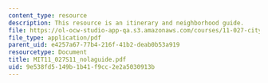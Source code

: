 ```yaml
---
content_type: resource
description: This resource is an itinerary and neighborhood guide.
file: https://ol-ocw-studio-app-qa.s3.amazonaws.com/courses/11-027-city-to-city-comparing-researching-and-writing-about-cities-new-orleans-spring-2011/9e538fd5149b1b41f9cc2e2a5030913b_MIT11_027S11_nolaguide.pdf
file_type: application/pdf
parent_uid: e4257a67-77b4-216f-41b2-deab0b53a919
resourcetype: Document
title: MIT11_027S11_nolaguide.pdf
uid: 9e538fd5-149b-1b41-f9cc-2e2a5030913b
---
```

